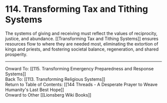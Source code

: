 # 114. Transforming Tax and Tithing Systems

The systems of giving and receiving must reflect the values of reciprocity, justice, and abundance. [[Transforming Tax and Tithing Systems]] ensures resources flow to where they are needed most, eliminating the extortion of kings and priests, and fostering societal balance, regeneration, and shared prosperity.

____

Onward To: [[115. Transforming Emergency Preparedness and Response Systems]]  
Back To: [[113. Transforming Religious Systems]]  
Return to Table of Contents: [[144 Threads - A Desperate Prayer to Weave Humanity's Last Best Hope]]  
Onward to Other [[Lionsberg Wiki Books]]  